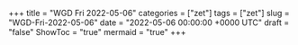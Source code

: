 +++
title = "WGD Fri 2022-05-06"
categories = ["zet"]
tags = ["zet"]
slug = "WGD-Fri-2022-05-06"
date = "2022-05-06 00:00:00 +0000 UTC"
draft = "false"
ShowToc = "true"
mermaid = "true"
+++

